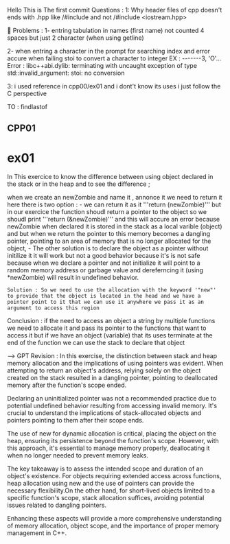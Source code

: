 Hello This is The first commit 
Questions :
1: Why header files of cpp doesn't ends with .hpp
like /#include <iostream>
and not /#include <iostream.hpp>


Problems :
1- entring tabulation in names (first name) not counted 4 spaces but just 2 character (when using getline)

2- when entring a character in the prompt for searching index and error accure when failing stoi to convert a character to integer
EX : -------3, 'O'...
Error : libc++abi.dylib: terminating with uncaught exception of type std::invalid_argument: stoi: no conversion

3: i used reference in cpp00/ex01 and i dont't know its uses i just follow the C perspective

TO : findlastof

## CPP01
# ex01 

In This exercice to know the difference between using object declared in the stack or in the heap and to see the difference ;

when we create an newZombie and name it , annonce it we need to return it here there is two option  :
    - we can return it as it '''return (newZombie)''' but in our exercice the function 
    shoudl return a pointer to the object so we shoudl print '''return (&newZombie)'''
    and this will accure an error because newZombie when declared it is stored in the stack as a local varible (object) and but when we return the pointer to this memory becomes a dangling pointer, pointing to an area of memory that is no longer allocated for the object, 
    - The other solution is to declare the object as a pointer without initilize it it will work but not a good behavior because it's is not safe because when we declare a pointer and not initialize it will point to a random memory address or garbage value and dereferncing  it (using *newZombie) will result in undefined behavior.

    Solution : So we need to use the allocation with the keyword '"new"' to provide that the object is located in the head and we have a pointer point to it that we can use it anywhere we pass it as an argument to access this region 

Conclusion : if the need to access an object a string by multiple functions we need to allocate it and pass its pointer to the functions that want to access it but if we have an object (variable) that its uses terminate at the end of the function we can use the stack to declare that object 

--> GPT Revision :
In this exercise, the distinction between stack and heap memory allocation and the implications of using pointers was evident. When attempting to return an object's address, relying solely on the object created on the stack resulted in a dangling pointer, pointing to deallocated memory after the function's scope ended.

Declaring an uninitialized pointer was not a recommended practice due to potential undefined behavior resulting from accessing invalid memory. It's crucial to understand the implications of stack-allocated objects and pointers pointing to them after their scope ends.

The use of new for dynamic allocation is critical, placing the object on the heap, ensuring its persistence beyond the function's scope. However, with this approach, it's essential to manage memory properly, deallocating it when no longer needed to prevent memory leaks.

The key takeaway is to assess the intended scope and duration of an object's existence. For objects requiring extended access across functions,  heap allocation using new and the use of pointers can provide the necessary flexibility.On the other hand, for short-lived objects limited to a specific function's scope, stack allocation suffices, avoiding potential issues related to dangling pointers.

Enhancing these aspects will provide a more comprehensive understanding of memory allocation, object scope, and the importance of proper memory management in C++.